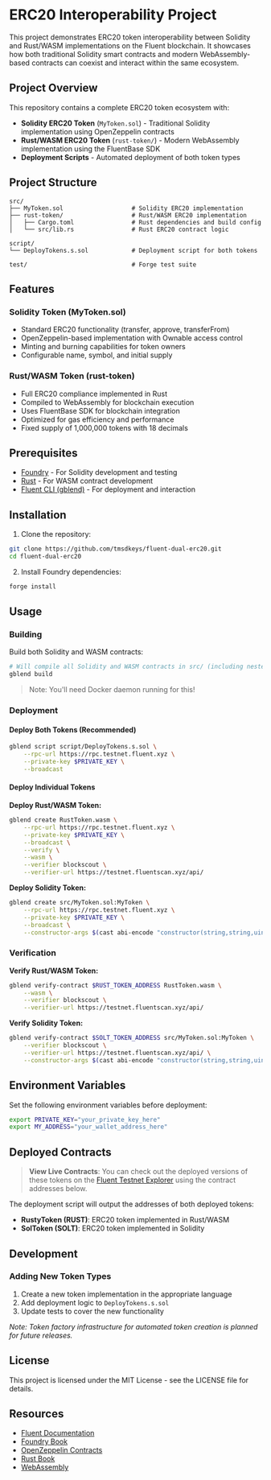 # ERC20 Interoperability Project

This project demonstrates ERC20 token interoperability between Solidity and Rust/WASM implementations on the Fluent blockchain. It showcases how both traditional Solidity smart contracts and modern WebAssembly-based contracts can coexist and interact within the same ecosystem.

## Project Overview

This repository contains a complete ERC20 token ecosystem with:

- **Solidity ERC20 Token** (`MyToken.sol`) - Traditional Solidity implementation using OpenZeppelin contracts
- **Rust/WASM ERC20 Token** (`rust-token/`) - Modern WebAssembly implementation using the FluentBase SDK
- **Deployment Scripts** - Automated deployment of both token types

## Project Structure

```
src/
├── MyToken.sol                   # Solidity ERC20 implementation
├── rust-token/                   # Rust/WASM ERC20 implementation
│   ├── Cargo.toml                # Rust dependencies and build config
│   └── src/lib.rs                # Rust ERC20 contract logic

script/
└── DeployTokens.s.sol            # Deployment script for both tokens

test/                             # Forge test suite
```

## Features

### Solidity Token (MyToken.sol)

- Standard ERC20 functionality (transfer, approve, transferFrom)
- OpenZeppelin-based implementation with Ownable access control
- Minting and burning capabilities for token owners
- Configurable name, symbol, and initial supply

### Rust/WASM Token (rust-token)

- Full ERC20 compliance implemented in Rust
- Compiled to WebAssembly for blockchain execution
- Uses FluentBase SDK for blockchain integration
- Optimized for gas efficiency and performance
- Fixed supply of 1,000,000 tokens with 18 decimals

## Prerequisites

- [Foundry](https://getfoundry.sh/) - For Solidity development and testing
- [Rust](https://rustup.rs/) - For WASM contract development
- [Fluent CLI (gblend)](https://docs.fluent.xyz/gblend/installation) - For deployment and interaction

## Installation

1. Clone the repository:
```bash
git clone https://github.com/tmsdkeys/fluent-dual-erc20.git
cd fluent-dual-erc20
```

2. Install Foundry dependencies:
```bash
forge install
```

## Usage

### Building

Build both Solidity and WASM contracts:
```bash
# Will compile all Solidity and WASM contracts in src/ (including nested)
gblend build
```

> Note: You'll need Docker daemon running for this!

### Deployment

#### Deploy Both Tokens (Recommended)

```bash
gblend script script/DeployTokens.s.sol \
    --rpc-url https://rpc.testnet.fluent.xyz \
    --private-key $PRIVATE_KEY \
    --broadcast
```

#### Deploy Individual Tokens

**Deploy Rust/WASM Token:**

```bash
gblend create RustToken.wasm \
    --rpc-url https://rpc.testnet.fluent.xyz \
    --private-key $PRIVATE_KEY \
    --broadcast \
    --verify \
    --wasm \
    --verifier blockscout \
    --verifier-url https://testnet.fluentscan.xyz/api/
```

**Deploy Solidity Token:**

```bash
gblend create src/MyToken.sol:MyToken \
    --rpc-url https://rpc.testnet.fluent.xyz \
    --private-key $PRIVATE_KEY \
    --broadcast \
    --constructor-args $(cast abi-encode "constructor(string,string,uint256,address)" "SolToken" "SOLT" 5000000 $MY_ADDRESS)
```

### Verification

**Verify Rust/WASM Token:**

```bash
gblend verify-contract $RUST_TOKEN_ADDRESS RustToken.wasm \
    --wasm \
    --verifier blockscout \
    --verifier-url https://testnet.fluentscan.xyz/api/
```

**Verify Solidity Token:**

```bash
gblend verify-contract $SOLT_TOKEN_ADDRESS src/MyToken.sol:MyToken \
    --verifier blockscout \
    --verifier-url https://testnet.fluentscan.xyz/api/ \
    --constructor-args $(cast abi-encode "constructor(string,string,uint256,address)" "SolToken" "SOLT" 5000000 $MY_ADDRESS)
```

## Environment Variables

Set the following environment variables before deployment:

```bash
export PRIVATE_KEY="your_private_key_here"
export MY_ADDRESS="your_wallet_address_here"
```

## Deployed Contracts

> **View Live Contracts**: You can check out the deployed versions of these tokens on the [Fluent Testnet Explorer](https://testnet.fluentscan.xyz) using the contract addresses below.

The deployment script will output the addresses of both deployed tokens:

- **RustyToken (RUST)**: ERC20 token implemented in Rust/WASM
- **SolToken (SOLT)**: ERC20 token implemented in Solidity

## Development

### Adding New Token Types

1. Create a new token implementation in the appropriate language
2. Add deployment logic to `DeployTokens.s.sol`
3. Update tests to cover the new functionality

*Note: Token factory infrastructure for automated token creation is planned for future releases.*

## License

This project is licensed under the MIT License - see the LICENSE file for details.

## Resources

- [Fluent Documentation](https://docs.fluent.xyz/)
- [Foundry Book](https://getfoundry.sh/forge/overview)
- [OpenZeppelin Contracts](https://docs.openzeppelin.com/contracts/)
- [Rust Book](https://doc.rust-lang.org/book/)
- [WebAssembly](https://webassembly.org/)
